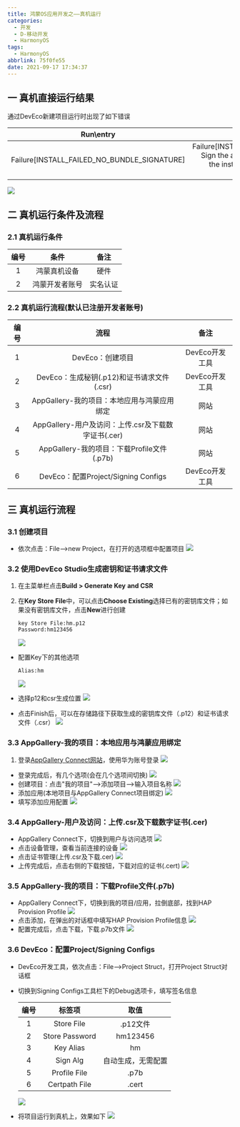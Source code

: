 ```yaml
---
title: 鸿蒙OS应用开发之——真机运行
categories:
  - 开发
  - D-移动开发
  - HarmonyOS
tags:
  - HarmonyOS
abbrlink: 75f0fe55
date: 2021-09-17 17:34:37
---
```

## 一 真机直接运行结果

通过DevEco新建项目运行时出现了如下错误

|                  Run\entry                  |                        Run\Event Log                         |
| :-----------------------------------------: | :----------------------------------------------------------: |
| Failure[INSTALL_FAILED_NO_BUNDLE_SIGNATURE] | Failure[INSTALL_FAILED_NO_BUNDLE_SIGNATURE]<br/>			Sign the app before running it on a real device.<br/>			the instructions to configure the signature information. |
![][1]

<!--more-->

## 二 真机运行条件及流程

### 2.1 真机运行条件

| 编号 |      条件      |   备注   |
| :--: | :------------: | :------: |
|  1   |  鸿蒙真机设备  |   硬件   |
|  2   | 鸿蒙开发者账号 | 实名认证 |

### 2.2 真机运行流程(默认已注册开发者账号)

| 编号 |                        流程                         |      备注      |
| :--: | :-------------------------------------------------: | :------------: |
|  1   |                  DevEco：创建项目                   | DevEco开发工具 |
|  2   |     DevEco：生成秘钥(.p12)和证书请求文件(.csr)      | DevEco开发工具 |
|  3   |     AppGallery-我的项目：本地应用与鸿蒙应用绑定     |      网站      |
|  4   | AppGallery-用户及访问：上传.csr及下载数字证书(.cer) |      网站      |
|  5   |     AppGallery-我的项目：下载Profile文件(.p7b)      |      网站      |
|  6   |         DevEco：配置Project/Signing Configs         | DevEco开发工具 |

## 三 真机运行流程

### 3.1 创建项目

* 依次点击：File——>new Project，在打开的选项框中配置项目
  ![][2]

### 3.2 使用DevEco Studio生成密钥和证书请求文件

1. 在主菜单栏点击**Build > Generate Key** **and CSR**

2. 在**Key Store File**中，可以点击**Choose Existing**选择已有的密钥库文件；如果没有密钥库文件，点击**New**进行创建

   ```
   key Store File:hm.p12
   Password:hm123456
   ```
   ![][3]
* 配置Key下的其他选项

  ```
  Alias:hm
  ```
  ![][4]
* 选择p12和csr生成位置
  ![][5]
* 点击Finish后，可以在存储路径下获取生成的密钥库文件（.p12）和证书请求文件（.csr）
  ![][6]
  
### 3.3  AppGallery-我的项目：本地应用与鸿蒙应用绑定

1. 登录[AppGallery Connect网站](https://developer.huawei.com/consumer/cn/service/josp/agc/index.html)，使用华为账号登录
   ![][7]
* 登录完成后，有几个选项(会在几个选项间切换)
  ![][8]
* 创建项目：点击"我的项目"——>添加项目——>输入项目名称
  ![][9]
* 添加应用(本地项目与AppGallery Connect项目绑定)
  ![][10]
* 填写添加应用配置
  ![][11]

### 3.4 AppGallery-用户及访问：上传.csr及下载数字证书(.cer)

* AppGallery Connect下，切换到用户与访问选项
  ![][12]
* 点击设备管理，查看当前连接的设备
  ![][13]
* 点击证书管理(上传.csr及下载.cer)
  ![][14]
* 上传完成后，点击右侧的下载按钮，下载对应的证书(.cert)
  ![][15]
  
### 3.5 AppGallery-我的项目：下载Profile文件(.p7b)

* AppGallery Connect下，切换到我的项目/应用，拉倒底部，找到HAP Provision Profile
  ![][16]
* 点击添加，在弹出的对话框中填写HAP Provision Profile信息
  ![][17]
* 配置完成后，点击下载，下载.p7b文件
  ![][18]
  
### 3.6 DevEco：配置Project/Signing Configs

* DevEco开发工具，依次点击：File——>Project Struct，打开Project Struct对话框
* 切换到Signing Configs工具栏下的Debug选项卡，填写签名信息

  | 编号 |     标签项     |        取值        |
  | :--: | :------------: | :----------------: |
  |  1   |   Store File   |      .p12文件      |
  |  2   | Store Password |      hm123456      |
  |  3   |   Key Alias    |         hm         |
  |  4   |    Sign Alg    | 自动生成，无需配置 |
  |  5   |  Profile File  |        .p7b        |
  |  6   | Certpath File  |       .cert        |

  ![][19]

* 将项目运行到真机上，效果如下
  ![][20]




[1]:https://cdn.jsdelivr.net/gh/PGzxc/CDN@master/blog-hmos/hmos-debug-install-failure-eventlog.png
[2]:https://cdn.jsdelivr.net/gh/PGzxc/CDN@master/blog-hmos/hmos-run-congigure-project.png
[3]:https://cdn.jsdelivr.net/gh/PGzxc/CDN@master/blog-hmos/hmos-run-generate-key-csr-new.png
[4]:https://cdn.jsdelivr.net/gh/PGzxc/CDN@master/blog-hmos/hmos-generate-key-csr-kyes.png
[5]:https://cdn.jsdelivr.net/gh/PGzxc/CDN@master/blog-hmos/hmos-generate-p12-csr.png
[6]:https://cdn.jsdelivr.net/gh/PGzxc/CDN@master/blog-hmos/hmos-run-folder-generate-p12-csr.png
[7]:https://cdn.jsdelivr.net/gh/PGzxc/CDN@master/blog-hmos/hmos-run-login.png
[8]:https://cdn.jsdelivr.net/gh/PGzxc/CDN@master/blog-hmos/hmos-appgallery-connect-login.png
[9]:https://cdn.jsdelivr.net/gh/PGzxc/CDN@master/blog-hmos/hmos-run-myproject-project-name.png
[10]:https://cdn.jsdelivr.net/gh/PGzxc/CDN@master/blog-hmos/hmos-run-project-add-application.png
[11]:https://cdn.jsdelivr.net/gh/PGzxc/CDN@master/blog-hmos/hmos-run-app-config.png
[12]:https://cdn.jsdelivr.net/gh/PGzxc/CDN@master/blog-hmos/hmos-run-appgallery-user-vister.png
[13]:https://cdn.jsdelivr.net/gh/PGzxc/CDN@master/blog-hmos/hmos-run-user-device-manager.png
[14]:https://cdn.jsdelivr.net/gh/PGzxc/CDN@master/blog-hmos/hmos-run-add-cert.png
[15]:https://cdn.jsdelivr.net/gh/PGzxc/CDN@master/blog-hmos/hmos-run-cert-download.png
[16]:https://cdn.jsdelivr.net/gh/PGzxc/CDN@master/blog-hmos/hmos-run-hap-provision.png
[17]:https://cdn.jsdelivr.net/gh/PGzxc/CDN@master/blog-hmos/hmos-run-hap-profile-config.png
[18]:https://cdn.jsdelivr.net/gh/PGzxc/CDN@master/blog-hmos/hmos-run-profile-p7b-download.png
[19]:https://cdn.jsdelivr.net/gh/PGzxc/CDN@master/blog-hmos/hmos-run-devtool-signing-configs.png
[20]:https://cdn.jsdelivr.net/gh/PGzxc/CDN@master/blog-hmos/hmos-run-device-preview.png